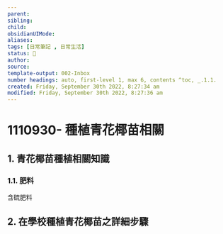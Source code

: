 ```yaml
---
parent: 
sibling: 
child: 
obsidianUIMode: 
aliases: 
tags: [日常筆記 , 日常生活]
status: 🌱
author: 
source: 
template-output: 002-Inbox
number headings: auto, first-level 1, max 6, contents ^toc, _.1.1.
created: Friday, September 30th 2022, 8:27:34 am
modified: Friday, September 30th 2022, 8:27:36 am
---
```

# 1110930- 種植青花椰苗相關


## 1. 青花椰苗種植相關知識
### 1.1. 肥料
含硫肥料


## 2. 在學校種植青花椰苗之詳細步驟


